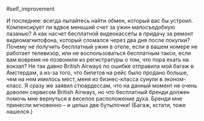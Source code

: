 #self_improvement 

И последнее: всегда пытайтесь найти обмен, который вас бы устроил. Компенсирует ли вдвое меньший счет за ужин малосъедобную лазанью? А как насчет бесплатной видеокассеты в придачу за ремонт видеомагнитофона, который сломался через два дня после покупки? Почему не получить бесплатный ужин в отеле, если в вашем номере не работает телевизор, или не воспользоваться бесплатным такси, если вам вовремя не позвонили из регистратуры о том, что пора ехать на вокзал? Не так давно British Airways по ошибке отправила мой багаж в Амстердам, а из-за того, что билетов на рейс было продано больше, чем на нем имелось мест, меня из бизнес-класса сунули в эконом-класс. Я сразу же заявил стюардессам, что на данный момент не очень доволен сервисом British Airways, но что бесплатный бренди должен помочь мне вернуться в веселое расположение духа. Бренди мне принесли мгновенно – и целых две бутылочки! (Багаж, кстати, тоже нашелся.)
